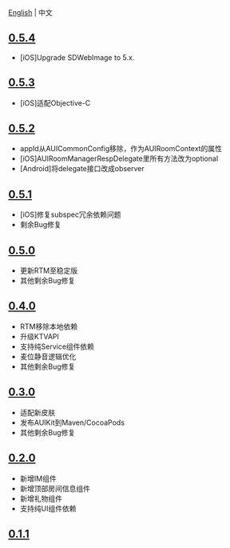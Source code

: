 
[English](CHANGELOG.md) | 中文

## [0.5.4](https://github.com/AgoraIO-Community/AUIKit/releases/tag/0.5.4)
- [iOS]Upgrade SDWebImage to 5.x.

## [0.5.3](https://github.com/AgoraIO-Community/AUIKit/releases/tag/0.5.3)
- [iOS]适配Objective-C

## [0.5.2](https://github.com/AgoraIO-Community/AUIKit/releases/tag/0.5.2)
- appId从AUICommonConfig移除，作为AUIRoomContext的属性
- [iOS]AUIRoomManagerRespDelegate里所有方法改为optional
- [Android]将delegate接口改成observer

## [0.5.1](https://github.com/AgoraIO-Community/AUIKit/releases/tag/0.5.1)
- [iOS]修复subspec冗余依赖问题
- 剩余Bug修复

## [0.5.0](https://github.com/AgoraIO-Community/AUIKit/releases/tag/0.5.0)
- 更新RTM至稳定版
- 其他剩余Bug修复

## [0.4.0](https://github.com/AgoraIO-Community/AUIKit/releases/tag/0.4.0)
- RTM移除本地依赖
- 升级KTVAPI
- 支持纯Service组件依赖
- 麦位静音逻辑优化
- 其他剩余Bug修复

## [0.3.0](https://github.com/AgoraIO-Community/AUIKit/releases/tag/karaoke-0.3.0)
- 适配新皮肤
- 发布AUIKit到Maven/CocoaPods
- 其他剩余Bug修复

## [0.2.0](https://github.com/AgoraIO-Community/AUIKit/releases/tag/0.2.0)

- 新增IM组件
- 新增顶部房间信息组件
- 新增礼物组件
- 支持纯UI组件依赖

## [0.1.1](https://github.com/AgoraIO-Community/AUIKit/releases/tag/karaoke_0.1.1)


